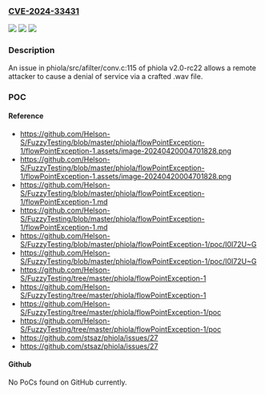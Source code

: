 ### [CVE-2024-33431](https://cve.mitre.org/cgi-bin/cvename.cgi?name=CVE-2024-33431)
![](https://img.shields.io/static/v1?label=Product&message=n%2Fa&color=blue)
![](https://img.shields.io/static/v1?label=Version&message=n%2Fa&color=blue)
![](https://img.shields.io/static/v1?label=Vulnerability&message=n%2Fa&color=brighgreen)

### Description

An issue in phiola/src/afilter/conv.c:115 of phiola v2.0-rc22 allows a remote attacker to cause a denial of service via a crafted .wav file.

### POC

#### Reference
- https://github.com/Helson-S/FuzzyTesting/blob/master/phiola/flowPointException-1/flowPointException-1.assets/image-20240420004701828.png
- https://github.com/Helson-S/FuzzyTesting/blob/master/phiola/flowPointException-1/flowPointException-1.assets/image-20240420004701828.png
- https://github.com/Helson-S/FuzzyTesting/blob/master/phiola/flowPointException-1/flowPointException-1.md
- https://github.com/Helson-S/FuzzyTesting/blob/master/phiola/flowPointException-1/flowPointException-1.md
- https://github.com/Helson-S/FuzzyTesting/blob/master/phiola/flowPointException-1/poc/I0I72U~G
- https://github.com/Helson-S/FuzzyTesting/blob/master/phiola/flowPointException-1/poc/I0I72U~G
- https://github.com/Helson-S/FuzzyTesting/tree/master/phiola/flowPointException-1
- https://github.com/Helson-S/FuzzyTesting/tree/master/phiola/flowPointException-1
- https://github.com/Helson-S/FuzzyTesting/tree/master/phiola/flowPointException-1/poc
- https://github.com/Helson-S/FuzzyTesting/tree/master/phiola/flowPointException-1/poc
- https://github.com/stsaz/phiola/issues/27
- https://github.com/stsaz/phiola/issues/27

#### Github
No PoCs found on GitHub currently.

